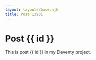 ```yaml
---
layout: layouts/base.njk
title: Post 13931
---
```


# Post {{ id }}

This is post {{ id }} in my Eleventy project.
